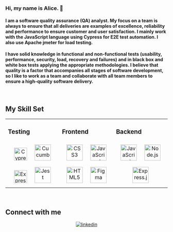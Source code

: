 ### Hi, my name is Alice. 🙋  
  

#### I am a software quality assurance (QA) analyst. My focus on a team is always to ensure that all deliveries are examples of excellence, reliability and performance to ensure customer and user satisfaction. I mainly work with the JavaScript language using Cypress for E2E test automation. I also use Apache jmeter for load testing. 
  

#### I have solid knowledge in functional and non-functional tests (usability, performance, security, load, recovery and failures) and in black box and white box tests applying the appropriate methodologies. I believe that quality is a factor that accompanies all stages of software development, so I like to work as a team and collaborate with all team members to ensure a high-quality software delivery.  
  

<br/>  


## My Skill Set  
<table style="border:0px solid white;"><tr><td valign="top" width="33%" style="border:0px;">


###   Testing
<div align="center">  
<a href="https://www.cypress.io/" target="_blank"><img style="margin: 10px" src="https://www.cypress.io/images/layouts/navbar-brand.svg" alt="Cypress.io" height="40" /></a>  
<a href="https://cucumber.io/" target="_blank"><img style="margin: 10px" src="https://www.vectorlogo.zone/logos/cucumberio/cucumberio-ar21.svg" alt="Cucumber" height="50" /></a>  
<a href="https://jmeter.apache.org/" target="_blank"><img style="margin: 10px" src="https://jmeter.apache.org/images/logo.svg" alt="Express.js" height="40" /></a>  
<a href="https://www.jestjs.io/" target="_blank"><img style="margin: 10px" src="https://profilinator.rishav.dev/skills-assets/jest.svg" alt="Jest" height="50" /></a>  
</div>

</td><td valign="top" width="33%" style="border:0px;">

### Frontend  
<div align="center">  
<a href="https://www.w3schools.com/css/" target="_blank"><img style="margin: 10px" src="https://profilinator.rishav.dev/skills-assets/css3-original-wordmark.svg" alt="CSS3" height="50" /></a>  
<a href="https://www.javascript.com/" target="_blank"><img style="margin: 10px" src="https://profilinator.rishav.dev/skills-assets/javascript-original.svg" alt="JavaScript" height="50" /></a>  
<a href="https://en.wikipedia.org/wiki/HTML5" target="_blank"><img style="margin: 10px" src="https://profilinator.rishav.dev/skills-assets/html5-original-wordmark.svg" alt="HTML5" height="50" /></a>  
<a href="https://www.figma.com/" target="_blank"><img style="margin: 10px" src="https://profilinator.rishav.dev/skills-assets/figma-icon.svg" alt="Figma" height="50" /></a>  
</div>

</td><td valign="top" width="33%" style="border:0px;">

### Backend  
<div align="center">  
<a href="https://www.javascript.com/" target="_blank"><img style="margin: 10px" src="https://profilinator.rishav.dev/skills-assets/javascript-original.svg" alt="JavaScript" height="50" /></a>  
<a href="https://nodejs.org/" target="_blank"><img style="margin: 10px" src="https://profilinator.rishav.dev/skills-assets/nodejs-original-wordmark.svg" alt="Node.js" height="50" /></a>  
<a href="https://expressjs.com/" target="_blank"><img style="margin: 10px" src="https://profilinator.rishav.dev/skills-assets/express-original-wordmark.svg" alt="Express.js" height="50" /></a>   
</div>

</td></tr></table>  

<br/>  


## Connect with me  
<div align="center">
<a href="https://www.linkedin.com/in/alice-queiroz-b53b21195?lipi=urn%3Ali%3Apage%3Ad_flagship3_profile_view_base_contact_details%3BNzj2F8RASwCxpc0xri1zxw%3D%3D" target="_blank">
<img src=https://img.shields.io/badge/linkedin-%231E77B5.svg?&style=for-the-badge&logo=linkedin&logoColor=white alt=linkedin style="margin-bottom: 5px;" />
</a>  
</div>  
  
